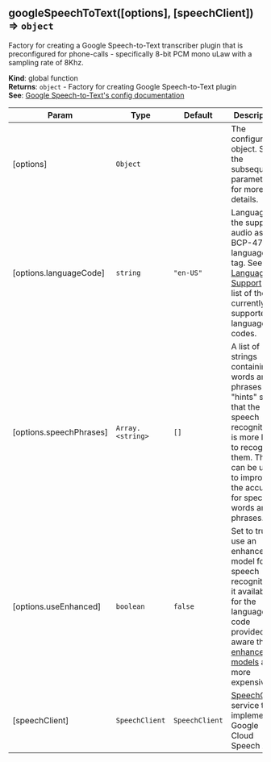 <a name="googleSpeechToText"></a>

## googleSpeechToText([options], [speechClient]) ⇒ <code>object</code>
Factory for creating a Google Speech-to-Text transcriber plugin that is preconfigured for
phone-calls - specifically 8-bit PCM mono uLaw with a sampling rate of 8Khz.

**Kind**: global function  
**Returns**: <code>object</code> - Factory for creating Google Speech-to-Text plugin  
**See**: [Google Speech-to-Text's config documentation](https://cloud.google.com/speech-to-text/docs/reference/rest/v1/RecognitionConfig)  

| Param | Type | Default | Description |
| --- | --- | --- | --- |
| [options] | <code>Object</code> |  | The configuration object. See the subsequent   parameters for more details. |
| [options.languageCode] | <code>string</code> | <code>&quot;en-US&quot;</code> | Language of the supplied audio as a BCP-47 language tag.        See [Language Support](https://cloud.google.com/speech-to-text/docs/languages) for a list of the        currently supported language codes. |
| [options.speechPhrases] | <code>Array.&lt;string&gt;</code> | <code>[]</code> | A list of strings containing words and phrases "hints" so that the        speech recognition is more likely to recognize them. This can be used to improve the accuracy for specific        words and phrases. |
| [options.useEnhanced] | <code>boolean</code> | <code>false</code> | Set to true to use an enhanced model for speech recognition if it        available for the language code provided. Be aware that        [enhanced models](https://cloud.google.com/speech-to-text/docs/enhanced-models) are more expensive. |
| [speechClient] | <code>SpeechClient</code> | <code>SpeechClient</code> | [SpeechClient](https://googleapis.dev/nodejs/speech/latest/v1.SpeechClient.html) service that implements Google Cloud Speech API |

